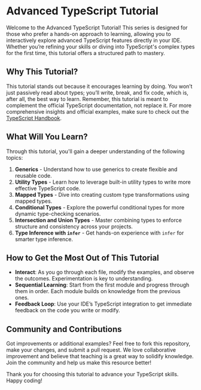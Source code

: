 # Advanced TypeScript Tutorial

Welcome to the Advanced TypeScript Tutorial! This series is designed for those
who prefer a hands-on approach to learning, allowing you to interactively
explore advanced TypeScript features directly in your IDE. Whether you’re
refining your skills or diving into TypeScript's complex types for the first
time, this tutorial offers a structured path to mastery.

## Why This Tutorial?

This tutorial stands out because it encourages learning by doing. You won’t just
passively read about types; you’ll write, break, and fix code, which is, after
all, the best way to learn. Remember, this tutorial is meant to complement the
official TypeScript documentation, not replace it. For more comprehensive
insights and official examples, make sure to check out the
[TypeScript Handbook](https://www.typescriptlang.org/docs/handbook/intro.html).

## What Will You Learn?

Through this tutorial, you'll gain a deeper understanding of the following
topics:

1. **Generics** - Understand how to use generics to create flexible and reusable
   code.
2. **Utility Types** - Learn how to leverage built-in utility types to write
   more effective TypeScript code.
3. **Mapped Types** - Dive into creating custom type transformations using
   mapped types.
4. **Conditional Types** - Explore the powerful conditional types for more
   dynamic type-checking scenarios.
5. **Intersection and Union Types** - Master combining types to enforce
   structure and consistency across your projects.
6. **Type Inference with `infer`** - Get hands-on experience with `infer` for
   smarter type inference.

## How to Get the Most Out of This Tutorial

- **Interact**: As you go through each file, modify the examples, and observe
  the outcomes. Experimentation is key to understanding.
- **Sequential Learning**: Start from the first module and progress through them
  in order. Each module builds on knowledge from the previous ones.
- **Feedback Loop**: Use your IDE’s TypeScript integration to get immediate
  feedback on the code you write or modify.

## Community and Contributions

Got improvements or additional examples? Feel free to fork this repository, make
your changes, and submit a pull request. We love collaborative improvement and
believe that teaching is a great way to solidify knowledge. Join the community
and help us make this resource better!

Thank you for choosing this tutorial to advance your TypeScript skills. Happy
coding!
